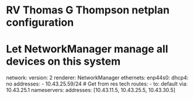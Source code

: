 # RV Thomas G Thompson netplan configuration

# Let NetworkManager manage all devices on this system
network:
  version: 2
  renderer: NetworkManager
  ethernets:
    enp44s0:
      dhcp4: no
      addresses:
        - 10.43.25.59/24   # Get from res tech
      routes:
      - to: default
        via: 10.43.25.1
      nameservers:
        addresses: [10.43.11.5, 10.43.25.5, 10.43.30.5]
